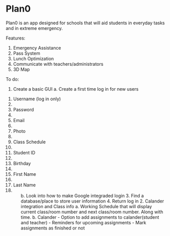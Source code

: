 # Plan0
Plan0 is an app designed for schools that will aid students in everyday tasks and in extreme emergency. 

Features:
1. Emergency Assistance
2. Pass System
3. Lunch Optimization
4. Communicate with teachers/administrators
5. 3D Map

To do:
1. Create a basic GUI
  a. Create a first time log in for new users
  <ol>
    <li>Username (log in only)<li/>
    <li>Password<li/>
    <li>Email<li/>
    <li>Photo<li/>
    <li>Class Schedule<li/>
    <li>Student ID<li/>
    <li>Birthday<li/>
    <li>First Name<li/>
    <li>Last Name<li/>
    <ol/>
  b. Look into how to make Google integraded login
  3. Find a database/place to store user information
  4. Return log in
2. Calander integration and Class info
  a. Working Schedule that will display current class/room number and next class/room number. Along with time. 
  b. Calander
    - Option to add assignments to calander(student and teacher)
    - Reminders for upcoming assignments
    - Mark assignments as finished or not
    
